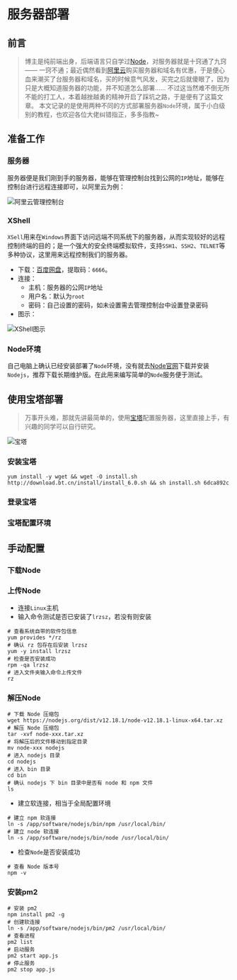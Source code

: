 # 服务器部署

## 前言

> 博主是纯前端出身，后端语言只自学过[Node](https://nodejs.org/)，对服务器就是十窍通了九窍 —— 一窍不通；最近偶然看到[阿里云](https://www.aliyun.com/)购买服务器和域名有优惠，于是便心血来潮买了台服务器和域名，买的时候意气风发，买完之后就傻眼了，因为只是大概知道服务器的功能，并不知道怎么部署......
> 不过这当然难不倒无所不能的打工人，本着越挫越勇的精神开启了踩坑之路，于是便有了这篇文章。
> 本文记录的是使用两种不同的方式部署服务器`Node`环境，属于小白级别的教程，也欢迎各位大佬纠错指正，多多指教~

## 准备工作

### 服务器

服务器便是我们刚到手的服务器，能够在管理控制台找到公网的`IP`地址，能够在控制台进行远程连接即可，以阿里云为例：

![阿里云管理控制台](https://cdn.jsdelivr.net/gh/9ml/cdn@main/images/blog/server/aliyun-server-console.png)

### XShell

`XSell`用来在`Windows`界面下访问远端不同系统下的服务器，从而实现较好的远程控制终端的目的；是一个强大的安全终端模拟软件，支持`SSH1`、`SSH2`、`TELNET`等多种协议，这里用来远程控制我们的服务器。

- 下载：[百度网盘](https://pan.baidu.com/s/1WJFY0sDYe8lR5nmNWsmglQ)，提取码：`6666`。
- 连接：
  - 主机：服务器的公网`IP`地址
  - 用户名：默认为`root`
  - 密码：自己设置的密码，如未设置需去管理控制台中设置登录密码
- 图示：

![XShell图示](https://cdn.jsdelivr.net/gh/9ml/cdn@main/images/blog/server/xshell-example.png)

### Node环境

自己电脑上确认已经安装部署了`Node`环境，没有就去[Node官网](https://nodejs.org/)下载并安装`Nodejs`，推荐下载长期维护版。在此用来编写简单的`Node`服务便于测试。

## 使用宝塔部署

> 万事开头难，那就先讲最简单的，使用[宝塔](https://www.bt.cn/)配置服务器，这里直接上手，有兴趣的同学可以自行研究。

![宝塔](https://cdn.jsdelivr.net/gh/9ml/cdn@main/images/blog/server/bt.png)

### 安装宝塔

```shell
yum install -y wget && wget -O install.sh http://download.bt.cn/install/install_6.0.sh && sh install.sh 6dca892c
```

### 登录宝塔

### 宝塔配置环境

## 手动配置

### 下载Node

### 上传Node

- 连接`Linux`主机
- 输入命令测试是否已安装了`lrzsz`，若没有则安装

```shell
# 查看系统自带的软件包信息
yum provides */rz
# 确认 rz 包存在后安装 lrzsz
yum -y install lrzsz
# 检查是否安装成功
rpm -qa lrzsz
# 进入文件夹输入命令上传文件
rz
```

### 解压Node

```shell
# 下载 Node 压缩包
wget https://nodejs.org/dist/v12.18.1/node-v12.18.1-linux-x64.tar.xz
# 解压 Node 压缩包
tar -xvf node-xxx.tar.xz
# 将解压后的文件移动到指定目录
mv node-xxx nodejs
# 进入 nodejs 目录
cd nodejs
# 进入 bin 目录
cd bin
# 确认 nodejs 下 bin 目录中是否有 node 和 npm 文件
ls
```

- 建立软连接，相当于全局配置环境

```shell
# 建立 npm 软连接
ln -s /app/software/nodejs/bin/npm /usr/local/bin/
# 建立 node 软连接
ln -s /app/software/nodejs/bin/node /usr/local/bin/
```

- 检查`Node`是否安装成功

```shell
# 查看 Node 版本号
npm -v
```

### 安装pm2

```shell
# 安装 pm2
npm install pm2 -g
# 创建软连接
ln -s /app/software/nodejs/bin/pm2 /usr/local/bin/
# 查看进程
pm2 list
# 启动服务
pm2 start app.js
# 停止服务
pm2 stop app.js
```
